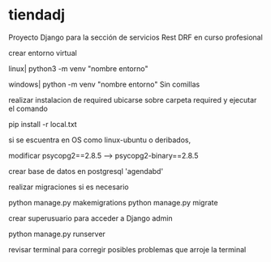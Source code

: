 # tiendadj
Proyecto Django para la sección de servicios Rest DRF en curso profesional 

crear entorno virtual 

linux| python3 -m venv "nombre entorno"

windows| python -m venv "nombre entorno" Sin comillas

realizar instalacion de required ubicarse sobre carpeta required y ejecutar el comando

pip install -r local.txt

si se escuentra en OS como linux-ubuntu o deribados, 

modificar psycopg2==2.8.5 --> psycopg2-binary==2.8.5

crear base de datos en postgresql 'agendabd'

realizar migraciones si es necesario

python manage.py makemigrations
python manage.py migrate

crear superusuario para acceder a Django admin

python manage.py runserver

revisar terminal para corregir posibles problemas que arroje la terminal

